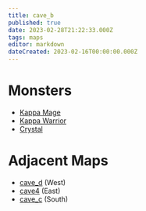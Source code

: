 ```yaml
---
title: cave_b
published: true
date: 2023-02-28T21:22:33.000Z
tags: maps
editor: markdown
dateCreated: 2023-02-16T00:00:00.000Z
---
```



# Monsters
 * [Kappa Mage](/monsters/kappa-mage)
 * [Kappa Warrior](/monsters/kappa-warrior)
 * [Crystal](/monsters/crystal)

# Adjacent Maps
 * [cave_d](/maps/cave_d) (West)
 * [cave4](/maps/cave4) (East)
 * [cave_c](/maps/cave_c) (South)
